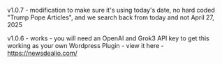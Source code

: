v1.0.7 - modification to make sure it's using today's date, no hard coded "Trump Pope Articles", and we search back from today and not April 27, 2025

v1.0.6 - works - you will need an OpenAI and Grok3 API key to get this working as your own Wordpress Plugin - view it here - https://newsdealio.com/
